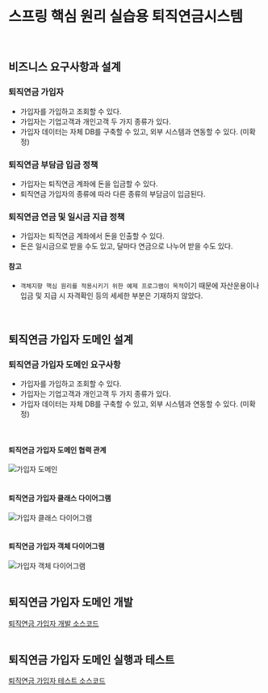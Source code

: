 # 스프링 핵심 원리 실습용 퇴직연금시스템
<br/>

## 비즈니스 요구사항과 설계
### 퇴직연금 가입자
- 가입자를 가입하고 조회할 수 있다.
- 가입자는 기업고객과 개인고객 두 가지 종류가 있다.
- 가입자 데이터는 자체 DB를 구축할 수 있고, 외부 시스템과 연동할 수 있다. (미확정)
### 퇴직연금 부담금 입금 정책
- 가입자는 퇴직연금 계좌에 돈을 입금할 수 있다.
- 퇴직연금 가입자의 종류에 따라 다른 종류의 부담금이 입금된다.
### 퇴직연금 연금 및 일시금 지급 정책
- 가입자는 퇴직연금 계좌에서 돈을 인출할 수 있다.
- 돈은 일시금으로 받을 수도 있고, 달마다 연금으로 나누어 받을 수도 있다.

#### 참고
- `객체지향 핵심 원리를 적용시키기 위한 예제 프로그램이 목적`이기 때문에 자산운용이나 입금 및 지급 시 자격확인 등의 세세한 부분은 기재하지 않았다.
<br/>

## 퇴직연금 가입자 도메인 설계
### 퇴직연금 가입자 도메인 요구사항
- 가입자를 가입하고 조회할 수 있다.
- 가입자는 기업고객과 개인고객 두 가지 종류가 있다.
- 가입자 데이터는 자체 DB를 구축할 수 있고, 외부 시스템과 연동할 수 있다. (미확정)
<br/>

#### 퇴직연금 가입자 도메인 협력 관계
![가입자 도메인](https://github.com/taechacode/SpringCorePracticeRPS/assets/63395751/359ac1dd-a920-411b-96d2-4642ba76cb4a)
<br/><br/>

#### 퇴직연금 가입자 클래스 다이어그램
![가입자 클래스 다이어그램](https://github.com/taechacode/SpringCorePracticeRPS/assets/63395751/626a7b0f-07d3-481b-bb0b-89beff40630c)
<br/><br/>

#### 퇴직연금 가입자 객체 다이어그램
![가입자 객체 다이어그램](https://github.com/taechacode/SpringCorePracticeRPS/assets/63395751/08e8d0e5-768c-484d-a70b-c23951b6e2cd)
<br/><br/>

## 퇴직연금 가입자 도메인 개발
[퇴직연금 가입자 개발 소스코드](https://github.com/taechacode/SpringCorePracticeRPS/tree/main/src/main/java/rps/core/member)
<br/><br/>

## 퇴직연금 가입자 도메인 실행과 테스트
[퇴직연금 가입자 테스트 소스코드](https://github.com/taechacode/SpringCorePracticeRPS/blob/main/src/test/java/com/rps/core/member/MemberServiceTest.java)
<br/><br/>

